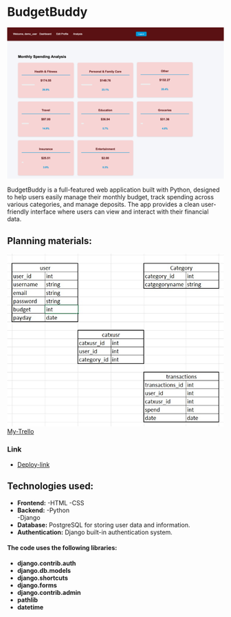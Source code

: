 # BudgetBuddy 
![screenshot of the app](./budget/static/img/Screenshot-app.png)

BudgetBuddy is a full-featured web application built with Python, designed to help users easily manage their monthly budget, track spending across various categories, and manage deposits. The app provides a clean user-friendly interface where users can view and interact with their financial data.

## Planning materials: 
![planning-tables](./budget/static/img/tables.jpeg)
[My-Trello](https://trello.com/b/NAEff5JR/budget-planner)

### Link
* [Deploy-link](https://budget-buddy1-c92a3320901e.herokuapp.com/dashboard/)

## Technologies used:

* **Frontend:** 
    -HTML
    -CSS
* **Backend:** 
    -Python     
    -Django
* **Database:** 
    PostgreSQL for storing user data and information.
* **Authentication:** 
    Django built-in authentication system. 

#### The code uses the following libraries: 
* **django.contrib.auth**
* **django.db.models**
* **django.shortcuts**
* **django.forms**
* **django.contrib.admin**
* **pathlib**
* **datetime**

